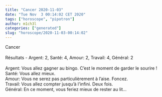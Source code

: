 ```yaml
---
title: "Cancer 2020-11-03"
date: "Tue Nov  3 00:14:02 CET 2020"
tags: ["horoscope", "pipotron"]
author: m1ch3l
categories: ["generated"]
slug: "horoscope/2020-11-03-00:14:02"
---
```


Cancer<br>
<br>
Résultats - Argent: 2, Santé: 4, Amour: 2, Travail: 4, Général: 2<br>
<br>
Argent:  Vous allez gagner au bingo. C’est le moment de garder le sourire !<br>
Santé:   Vous allez mieux. <br>
Amour:   Vous ne serez pas particulièrement à l’aise. Foncez.<br>
Travail: Vous allez compter jusqu’à l’infini. Deux fois.<br>
Général: En ce moment, vous feriez mieux de rester au lit...<br>
